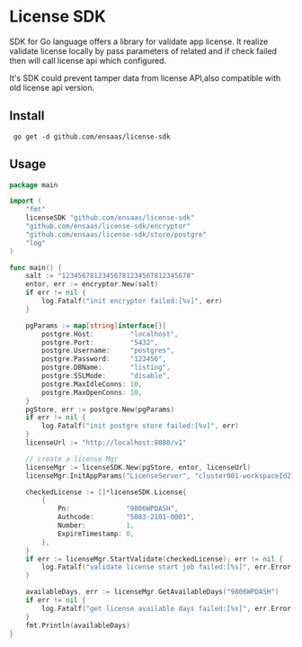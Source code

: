 # License SDK

SDK for Go language offers a library for validate app license. It realize validate license locally by pass parameters of related and 
if check failed then will call license api which configured.

It's SDK could prevent tamper data from license API,also compatible with old license api version.

## Install

```
 go get -d github.com/ensaas/license-sdk
```

## Usage

```go
package main

import (
	"fmt"
	licenseSDK "github.com/ensaas/license-sdk"
	"github.com/ensaas/license-sdk/encryptor"
	"github.com/ensaas/license-sdk/store/postgre"
	"log"
)

func main() {
	salt := "12345678123456781234567812345678"
	entor, err := encryptor.New(salt)
	if err != nil {
		log.Fatalf("init encryptor failed:[%v]", err)
	}

	pgParams := map[string]interface{}{
		postgre.Host:         "localhost",
		postgre.Port:         "5432",
		postgre.Username:     "postgres",
		postgre.Password:     "123456",
		postgre.DBName:       "listing",
		postgre.SSLMode:      "disable",
		postgre.MaxIdleConns: 10,
		postgre.MaxOpenConns: 10,
	}
	pgStore, err := postgre.New(pgParams)
	if err != nil {
		log.Fatalf("init postgre store failed:[%v]", err)
	}
	licenseUrl := "http://localhost:8080/v1"

	// create a license Mgr
	licenseMgr := licenseSDK.New(pgStore, entor, licenseUrl)
	licenseMgr.InitAppParams("LicenseServer", "cluster001-workspaceId21d21d-ensaas", "1dwd12ijijdq")

	checkedLicense := []*licenseSDK.License{
		{
			Pn:              "9806WPDASH",
			Authcode:        "5083-2101-0001",
			Number:          1,
			ExpireTimestamp: 0,
		},
	}
	if err := licenseMgr.StartValidate(checkedLicense); err != nil {
		log.Fatalf("validate license start job failed:[%s]", err.Error())
	}

	availableDays, err := licenseMgr.GetAvailableDays("9806WPDASH")
	if err != nil {
		log.Fatalf("get license available days failed:[%s]", err.Error())
	}
	fmt.Println(availableDays)
}
```

